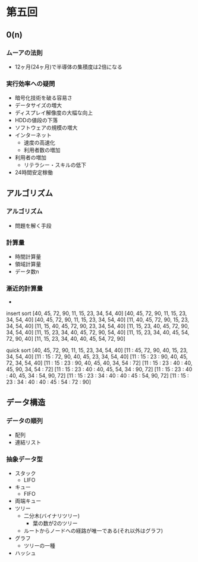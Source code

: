 # 第五回
## 0(n)
### ムーアの法則
* 12ヶ月(24ヶ月)で半導体の集積度は2倍になる
### 実行効率への疑問
* 暗号化技術を破る容易さ
* データサイズの増大
* ディスプレイ解像度の大幅な向上
* HDDの値段の下落
* ソフトウェアの規模の増大
* インターネット
  * 速度の高速化
  * 利用者数の増加
* 利用者の増加
  * リテラシー・スキルの低下
* 24時間安定稼働
## アルゴリズム
### アルゴリズム
* 問題を解く手段
### 計算量
* 時間計算量
* 領域計算量
* データ数n
### 漸近的計算量
* 
insert sort
[40, 45, 72, 90, 11, 15, 23, 34, 54, 40]
[40, 45, 72, 90, 11, 15, 23, 34, 54, 40]
[40, 45, 72, 90, 11, 15, 23, 34, 54, 40]
[11, 40, 45, 72, 90, 15, 23, 34, 54, 40]
[11, 15, 40, 45, 72, 90, 23, 34, 54, 40]
[11, 15, 23, 40, 45, 72, 90, 34, 54, 40]
[11, 15, 23, 34, 40, 45, 72, 90, 54, 40]
[11, 15, 23, 34, 40, 45, 54, 72, 90, 40]
[11, 15, 23, 34, 40, 40, 45, 54, 72, 90]

quick sort
[40, 45, 72, 90, 11, 15, 23, 34, 54, 40]
[11 : 45, 72, 90, 40, 15, 23, 34, 54, 40]
[11 : 15 : 72, 90, 40, 45, 23, 34, 54, 40]
[11 : 15 : 23 : 90, 40, 45, 72, 34, 54, 40]
[11 : 15 : 23 : 90, 40, 45, 40, 34, 54 : 72]
[11 : 15 : 23 : 40 : 40, 45, 90, 34, 54 : 72]
[11 : 15 : 23 : 40 : 40, 45, 54, 34 : 90, 72]
[11 : 15 : 23 : 40 : 40, 45, 34 : 54, 90, 72]
[11 : 15 : 23 : 34 : 40 : 40 : 45 : 54, 90, 72]
[11 : 15 : 23 : 34 : 40 : 40 : 45 : 54 : 72 : 90]

## データ構造
### データの順列
* 配列
* 連結リスト
### 抽象データ型
* スタック
  * LIFO
* キュー
  * FIFO
* 両端キュー
* ツリー
  * 二分木(バイナリツリー)
    * 葉の数が2のツリー
  * ルートからノードへの経路が唯一である(それ以外はグラフ)
* グラフ
  * ツリーの一種
* ハッシュ